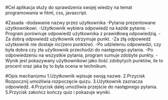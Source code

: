 #Cel
aplikacja służy do sprawdzenia swojej wiedzy na temat programowania w html, css, javascript.

#Zasada
-dodawanie nazwy przez użytkownika
-Pytania prezentowane użytkownikowi.
-Użytkownik wybiera odpowiedź na każde pytanie.
-Program porównuje odpowiedź użytkownika z prawidłową odpowiedzią.
-Za dobrą odpowiedź użytkownik otrzymuje punkt.
-Za złą odpowiedź użytkownik nie dostaje nic(zero punktów).
-Po udzieleniu odpowiedzi, czy była dobra czy zła użytkownik przechodzi do następnego pytania.
-Po odpowiedzeniu na wszystkie pytania, program sumuje zdobyte punkty.
-Wynik jest pokazywany użytkownikowi jako ilość zdobytych punktów, ile to procent oraz jaka by to była ocena w technikum.

#Opis mechanizmu
1.Użytkownik wpisuje swoją nazwe.
2.Przycisk Rozpocznij umożliwia rozpoczęcie quizu.
3.Użytkownik zaznacza odpowiedź.
4.Przycisk dalej umożliwia przejście do następnego pytania.
5.Przycisk zakończ kończy quiz i pokazuje wyniki.

